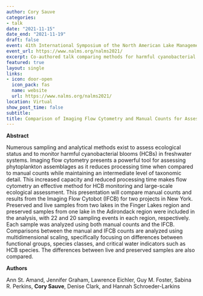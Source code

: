 ```yaml
---
author: Cory Sauve
categories:
- talk
date: "2021-11-15"
date_end: "2021-11-19"
draft: false
event: 41th International Symposium of the North American Lake Management Society
event_url: https://www.nalms.org/nalms2021/
excerpt: Co-authored talk comparing methods for harmful cyanobacterial bloom monitoring
featured: true
layout: single
links:
- icon: door-open
  icon_pack: fas
  name: website
  url: https://www.nalms.org/nalms2021/
location: Virtual
show_post_time: false
subtitle: 
title: Comparison of Imaging Flow Cytometry and Manual Counts for Assessing Ecological Status and Harmful Cyanobacterial Bloom Monitoring
---
```


**Abstract**

Numerous sampling and analytical methods exist to assess ecological status and to monitor harmful cyanobacterial 
blooms (HCBs) in freshwater systems. Imaging flow cytometry presents a powerful tool for assessing phytoplankton 
assemblages as it reduces processing time when compared to manual counts while maintaining an intermediate level 
of taxonomic detail. This increased capacity and reduced processing time makes flow cytometry an effective method 
for HCB monitoring and large-scale ecological assessment. This presentation will compare manual counts and results 
from the Imaging Flow Cytobot (IFCB) for two projects in New York. Preserved and live samples from two lakes in 
the Finger Lakes region and preserved samples from one lake in the Adirondack region were included in the analysis, 
with 22 and 20 sampling events in each region, respectively. Each sample was analyzed using both manual counts 
and the IFCB. Comparisons between the manual and IFCB counts are analyzed using multidimensional scaling, 
specifically focusing on differences between functional groups, species classes, and critical water indicators such as 
HCB species. The differences between live and preserved samples are also compared.

**Authors**

Ann St. Amand, Jennifer Graham, Lawrence Eichler, Guy M. Foster, Sabina R. Perkins, **Cory Sauve**, Denise Clark, and Hannah
Schroeder-Larkins
